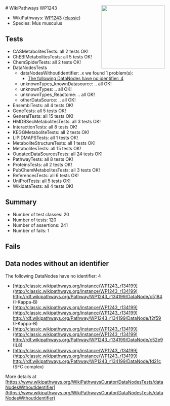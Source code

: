 <img style="float: right; width: 200px" src="https://upload.wikimedia.org/wikipedia/commons/thumb/8/83/Wplogo_with_text_500.png/640px-Wplogo_with_text_500.png" />
# WikiPathways WP1243

* WikiPathways: [WP1243](https://wikipathways.org/pathways/WP1243) ([classic](https://classic.wikipathways.org/instance/WP1243))
* Species: Mus musculus
## Tests
* CASMetabolitesTests: all 2 tests OK!
* ChEBIMetabolitesTests: all 5 tests OK!
* ChemSpiderTests: all 2 tests OK!
* DataNodesTests
    * dataNodesWithoutIdentifier: .x we found 1 problem(s):
        * [The following DataNodes have no identifier: 4](#d2d32fa3)
    * unknownTypes_knownDatasource: .. all OK!
    * unknownTypes: .. all OK!
    * unknownTypes_Reactome: .. all OK!
    * otherDataSource: .. all OK!
* EnsemblTests: all 4 tests OK!
* GeneTests: all 5 tests OK!
* GeneralTests: all 15 tests OK!
* HMDBSecMetabolitesTests: all 3 tests OK!
* InteractionTests: all 8 tests OK!
* KEGGMetaboliteTests: all 2 tests OK!
* LIPIDMAPSTests: all 1 tests OK!
* MetaboliteStructureTests: all 1 tests OK!
* MetabolitesTests: all 15 tests OK!
* OudatedDataSourcesTests: all 24 tests OK!
* PathwayTests: all 8 tests OK!
* ProteinsTests: all 2 tests OK!
* PubChemMetabolitesTests: all 3 tests OK!
* ReferencesTests: all 6 tests OK!
* UniProtTests: all 5 tests OK!
* WikidataTests: all 4 tests OK!


## Summary

* Number of test classes: 20
* Number of tests: 120
* Number of assertions: 241
* Number of fails: 1

## Fails

<a name="d2d32fa3" />

## Data nodes without an identifier

The following DataNodes have no identifier: 4

* [http://classic.wikipathways.org/instance/WP1243_r134199](http://classic.wikipathways.org/instance/WP1243_r134199) http://rdf.wikipathways.org/Pathway/WP1243_r134199/DataNode/c5184 (I-Kappa-B)
* [http://classic.wikipathways.org/instance/WP1243_r134199](http://classic.wikipathways.org/instance/WP1243_r134199) http://rdf.wikipathways.org/Pathway/WP1243_r134199/DataNode/f2f59 (I-Kappa-B)
* [http://classic.wikipathways.org/instance/WP1243_r134199](http://classic.wikipathways.org/instance/WP1243_r134199) http://rdf.wikipathways.org/Pathway/WP1243_r134199/DataNode/c52e9 (IL8)
* [http://classic.wikipathways.org/instance/WP1243_r134199](http://classic.wikipathways.org/instance/WP1243_r134199) http://rdf.wikipathways.org/Pathway/WP1243_r134199/DataNode/fd21c (SFC complex)


More details at [https://www.wikipathways.org/WikiPathwaysCurator/DataNodesTests/dataNodesWithoutIdentifier](https://www.wikipathways.org/WikiPathwaysCurator/DataNodesTests/dataNodesWithoutIdentifier)

